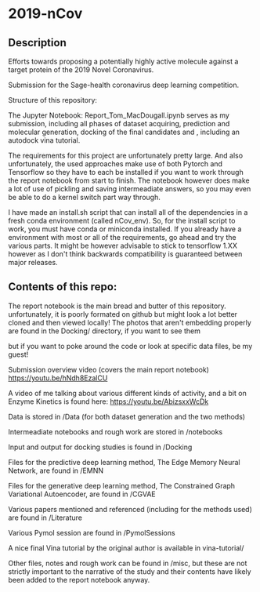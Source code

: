 # 2019-nCov

## Description
Efforts towards proposing a potentially highly active molecule against a target protein of the 2019 Novel Coronavirus. 

Submission for the Sage-health coronavirus deep learning competition. 

Structure of this repository:

The Jupyter Notebook: Report_Tom_MacDougall.ipynb serves as my submission, including all phases of dataset acquiring, prediction and molecular generation, docking of the final candidates and , including an autodock vina tutorial.

The requirements for this project are unfortunately pretty large. And also unfortunately, the used approaches make use of both Pytorch and Tensorflow so they have to each be installed if you want to work through the report notebook from start to finish. The notebook however does make a lot of use of pickling and saving intermeadiate answers, so you may even be able to do a kernel switch part way through. 

I have made an install.sh script that can install all of the dependencies in a fresh conda environment (called nCov_env). So, for the install script to work, you must have conda or miniconda installed. If you already have a environment with most or all of the requirements, go ahead and try the various parts. It might be however advisable to stick to tensorflow 1.XX however as I don't think backwards compatibility is guaranteed between major releases.

## Contents of this repo:
The report notebook is the main bread and butter of this repository. unfortunately, it is poorly formated on github but might look a lot better cloned and then viewed locally! The photos that aren't embedding properly are found in the Docking/ directory, if you want to see them

but if you want to poke around the code or look at specific data files, be my guest!

Submission overview video (covers the main report notebook)
https://youtu.be/hNdh8EzalCU

A video of me talking about various different kinds of activity, and a bit on Enzyme Kinetics is found here: https://youtu.be/AbizsxxWcDk

Data is stored in /Data (for both dataset generation and the two methods)

Intermeadiate notebooks and rough work are stored in /notebooks

Input and output for docking studies is found in /Docking

Files for the predictive deep learning method, The Edge Memory Neural Network, are found in /EMNN

Files for the generative deep learning method, The Constrained Graph Variational Autoencoder, are found in /CGVAE

Various papers mentioned and referenced (including for the methods used) are found in /Literature

Various Pymol session are found in /PymolSessions

A nice final Vina tutorial by the original author is available in vina-tutorial/

Other files, notes and rough work can be found in /misc, but these are not strictly important to the narrative of the study and their contents have likely been added to the report notebook anyway.
